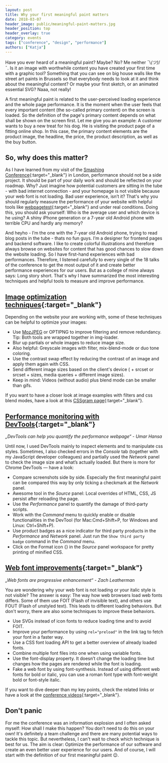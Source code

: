 ```yaml
---
layout: post
title: Why your first meaningful paint matters
date: 2018-03-07
header_image: public/meaningful-paint-matters.jpg
header_position: top
header_overlay: true
category: events
tags: ["conference", "design", "performance"]
authors: ["Katja"]
---
```


Have you ever heard of a meaningful paint?
Maybe?
No?
Me neither ¯\\_(ツ)_/¯.
Is it an image with worthwhile content you have created your first time with a graphic tool?
Something that you can see on big house walls like the street art paints in Brussels so that everybody needs to look at it and think about the meaningful content?
Or maybe your first sketch, or an animated essential SVG?
Naaa, not really!

A first meaningful paint is related to the user-perceived loading experience and the whole page performance.
It is the moment when the user feels that every important content (the so-called primary content) on the screen is loaded.
So the definition of the page's primary content depends on what shall be shown on the screen first.
Let me give you an example:
A customer wants to buy a new treat for his dog.
He is visiting the product page of a fitting online shop.
In this case, the primary content elements are the product image, the headline, the price, the product description, as well as the buy button.

## So, why does this matter?

As I have learned from my visit of the [Smashing Conference](https://smashingconf.com/london-2018/){:target="_blank"} in London, performance should not be a side project.
It should be part of your daily work and should be reflected on your roadmap.
Why?
Just imagine how potential customers are sitting in the tube - with bad internet connection - and your homepage is not visible because your web font is not loading.
Bad user experience, isn’t it?
That's why you should regularly measure the performance of your website with helpful tools like [webpagetest](https://www.webpagetest.org/){:target="_blank"} and under real conditions.
Doing this, you should ask yourself: Who is the average user and which device is he using?
A shiny iPhone generation or a 7-year old Android phone with terrible CPU and hardly any memory?

And heyho - I’m the one with the 7-year old Android phone, trying to read blog posts in the tube - thats no fun guys.
I’m a designer for frontend pages and backend software.
I like to create colorful illustrations and therefore always browse on websites for content that has good chances to slow down the website loading.
So I have first-hand experiences with bad performances.
Therefore, I listened carefully to every single of the 18 talks of the conference to get the most output of it and create better performance experiences for our users.
But as a college of mine always says: Long story short.
That's why I have summarized the most interesting techniques and helpful tools to measure and improve performance.

## [Image optimization techniques](https://vimeo.com/254736788){:target="_blank"}

Depending on the website your are working with, some of these techniques can be helpful to optimize your images:

* Use [MozJPEG](https://github.com/ePages-de/epages-devportal/pull/238/files) or OPTIPNG to improve filtering and remove redundancy. Tip: Both tools are wrapped together in img-loader.
* Blur up partials or whole images to reduce image size.
* Also helpful: Greyscale images with filter, mix-blend-mode or duo tone coloring.
* Use the contrast swap effect by reducing the contrast of an image and apply them again with CSS.
* Send different image sizes based on the client's device (<picture> + srcset or srcset + sizes, media queries + different image sizes).
* Keep in mind: Videos (without audio) plus blend mode can be smaller than gifs.

If you want to have a closer look at image examples with filters and css blend modes, have a look at this [CSSgram page](una.im/CSSgram){:target="_blank"}.

## [Performance monitoring with DevTools](https://vimeo.com/254733177){:target="_blank"}

_„DevTools can help you quantify the performance webpage“ - Umar Hansa_

Until now, I used DevTools mainly to inspect elements and to manipulate css styles.
Sometimes, I also checked errors in the _Console_ tab (together with my JavaScript developer colleagues) and partially used the _Network_ panel to check the image size and what’s actually loaded.
But there is more for Chrome DevTools — have a look:

* Compare screenshots side by side. Especially the first meaningful paint can be compared this way by only ticking a checkmark at the _Network_ panel.
* Awesome tool in the _Source_ panel: Local overrides of HTML, CSS, JS persist after reloading the page.
* Use  the _Performance_ panel to quantify the damage of third-party scripts.
* Work with the _Command_ menu to quickly enable or disable functionalities in the DevTool (for Mac:Cmd+Shift+P, for Windows and Linux: Ctrl+Shift+P).
* Use product badges as a nice indicator for third party products in the _Performance_ and _Network_ panel. Just run the ``Show third party badge`` command in the _Command_ menu.
* Click on the Format icon {} in the _Source_ panel workspace for pretty printing of minified CSS.

## [Web font improvements](https://vimeo.com/254727749){:target="_blank"}

_„Web fonts are progressive enhancement“ - Zach Leatherman_

You are wondering why your web font is not loading or your italic style is not visible?
The answer is easy: The way how web browsers load web fonts differs.
Some of them use FOIT (Flash of invisible text), and others use FOUT (Flash of unstyled text).
This leads to different loading behaviors.
But don't worry, there are also some techniques to improve these behaviors.

* Use SVGs instead of icon fonts to reduce loading time and to avoid FOIT.
* Improve your performance by using ``rel="preload"`` in the link tag to fetch your font in a faster way.
* Use a CSS font loading API to get a better overview of already loaded fonts.
* Combine multiple font files into one when using variable fonts.
* Use the font-display property. It doesn’t change the loading time but changes how the pages are rendered while the font is loading.
* Fake a web font by using font-synthesis. Instead of using different web fonts for bold or italic, you can use a roman font type with font-weight bold or font-style italic.

If you want to dive deeper than my key points, check the related links or have a look at the [conference videos](https://smashingconf.com/london-2018/){:target="_blank"}.

## Don't panic

For me the conference was an information explosion and I often asked myself: How shall I make this happen?
You don't need to do this on your own!
It's definitely a team challenge and there are many potential ways to tackle this topic.
But nevertheless, I can't wait to check which technique is best for us.
The aim is clear: Optimize the performance of our software and create an even better user experience for our users.
And of course, I will start with the definition of our first meaningful paint 😉.
